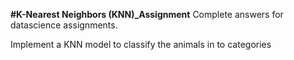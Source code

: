 **#K-Nearest Neighbors (KNN)_Assignment**
Complete answers for datascience assignments.


Implement a KNN model to classify the animals in to categories
